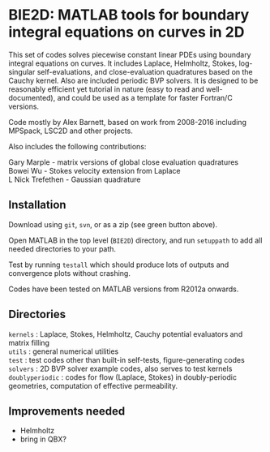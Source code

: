 # BIE2D: MATLAB tools for boundary integral equations on curves in 2D

This set of codes solves piecewise constant linear PDEs using boundary integral equations on curves.  It includes Laplace, Helmholtz, Stokes, log-singular self-evaluations, and close-evaluation quadratures based on the Cauchy kernel.  Also are included periodic BVP solvers.  It is designed to be reasonably efficient yet tutorial in nature (easy to read and well-documented), and could be used as a template for faster Fortran/C versions.


Code mostly by Alex Barnett, based on work from 2008-2016 
including MPSpack, LSC2D and other projects.

Also includes the following contributions:

  Gary Marple - matrix versions of global close evaluation quadratures  
  Bowei Wu - Stokes velocity extension from Laplace  
  L Nick Trefethen - Gaussian quadrature  


## Installation

Download using `git`, `svn`, or as a zip (see green button above).

Open MATLAB in the top level (`BIE2D`) directory, and run `setuppath` to add all needed directories to your path. 

Test by running `testall` which should produce lots of outputs and convergence plots without crashing.

Codes have been tested on MATLAB versions from R2012a onwards.


## Directories

`kernels` : Laplace, Stokes, Helmholtz, Cauchy potential evaluators and matrix filling  
`utils`   : general numerical utilities  
`test`    : test codes other than built-in self-tests, figure-generating codes
`solvers` : 2D BVP solver example codes, also serves to test kernels    
`doublyperiodic` : codes for flow (Laplace, Stokes) in doubly-periodic geometries, computation of effective permeability.  


## Improvements needed

* Helmholtz  
* bring in QBX?  
